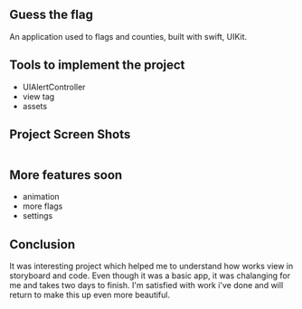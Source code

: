 ## Guess the flag

An application used to flags and counties, built with swift, UIKit.
## Tools to implement the project
  - UIAlertController
  - view tag
  - assets
 
 ## Project Screen Shots
<img scr="Screen1.png" width="100" >

## More features soon 
- animation
- more flags 
- settings 
  
## Conclusion 
It was interesting project which helped me to understand how works view in storyboard and code. 
Even though it was a basic app, it was chalanging for me and takes two days to finish. 
I'm satisfied with work i've done and will return to make this up even more beautiful.
